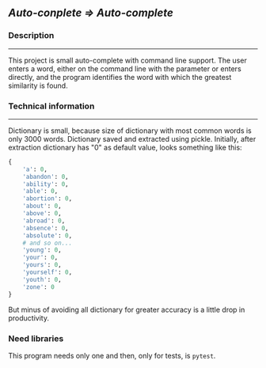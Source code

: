 ## _**Auto-conplete => Auto-complete**_

### Description

---
This project is small auto-complete with command line support. The user enters a word, 
either on the command line with the parameter or enters directly, 
and the program identifies the word with which the greatest similarity is found.

### Technical information

---

Dictionary is small, because size of dictionary with most common words is only 3000 words. 
Dictionary saved and extracted using pickle. Initially, after extraction dictionary 
has "0" as default value, looks something like this:

```python
{
    'a': 0,
    'abandon': 0,
    'ability': 0,
    'able': 0,
    'abortion': 0,
    'about': 0,
    'above': 0,
    'abroad': 0, 
    'absence': 0, 
    'absolute': 0,
    # and so on...
    'young': 0, 
    'your': 0,
    'yours': 0, 
    'yourself': 0, 
    'youth': 0, 
    'zone': 0
}
```
But minus of avoiding all dictionary for greater accuracy is a little drop in productivity. 
### Need libraries
This program needs only one and then, only for tests, is `pytest`.
